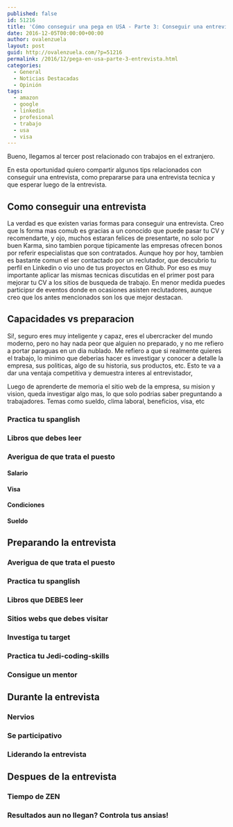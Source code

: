 ```yaml
---
published: false
id: 51216
title: 'Cómo conseguir una pega en USA - Parte 3: Conseguir una entrevista'
date: 2016-12-05T00:00:00+00:00
author: ovalenzuela
layout: post
guid: http://ovalenzuela.com/?p=51216
permalink: /2016/12/pega-en-usa-parte-3-entrevista.html
categories:
  - General
  - Noticias Destacadas
  - Opinión
tags:
  - amazon
  - google
  - linkedin
  - profesional
  - trabajo
  - usa
  - visa
---
```


Bueno, llegamos al tercer post relacionado con trabajos en el extranjero.

En esta oportunidad quiero compartir algunos tips relacionados con conseguir una entrevista, como prepararse para una entrevista tecnica y que esperar 
luego de la entrevista.

## Como conseguir una entrevista

La verdad es que existen varias formas para conseguir una entrevista. Creo que ls forma mas comub es gracias a un conocido que puede pasar tu CV y 
recomendarte, y ojo, muchos estaran felices de presentarte, no solo por buen Karma, sino tambien porque tipicamente las empresas ofrecen bonos por 
referir especialistas que son contratados. Aunque hoy por hoy, tambien es bastante comun el ser contactado por un reclutador, que descubrio tu perfil 
en Linkedin o vio uno de tus proyectos en Github. Por eso es muy importante aplicar las mismas tecnicas discutidas en el primer post para mejorar tu CV 
a los sitios de busqueda de trabajo. En menor medida puedes participsr de eventos donde en ocasiones asisten reclutadores, aunque creo que los antes 
mencionados son los que mejor destacan.


## Capacidades vs preparacion

Si!, seguro eres muy inteligente y capaz, eres el ubercracker del mundo moderno, pero no hay nada peor que alguien no preparado, y no me refiero a 
portar paraguas en un dia nublado. Me refiero a que si realmente quieres el trabajo, lo minimo que deberias hacer es investigar y conocer a detalle 
la empresa, sus politicas, algo de su historia, sus productos, etc. Esto te va a dar una ventaja competitiva y demuestra interes al entrevistador,

Luego de aprenderte de memoria el sitio web de la empresa, su mision y vision, queda investigar algo mas, lo que solo podrias saber preguntando a 
trabajadores. Temas como sueldo, clima laboral, beneficios, visa, etc

### Practica tu spanglish
### Libros que debes leer
### Averigua de que trata el puesto
#### Salario
#### Visa
#### Condiciones
#### Sueldo


## Preparando la entrevista
### Averigua de que trata el puesto
### Practica tu spanglish
### Libros que DEBES leer
### Sitios webs que debes visitar
### Investiga tu target
### Practica tu Jedi-coding-skills
### Consigue un mentor

## Durante la entrevista
### Nervios
### Se participativo
### Liderando la entrevista

## Despues de la entrevista
### Tiempo de ZEN
### Resultados aun no llegan? Controla tus ansias!

